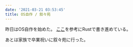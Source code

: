 ```yaml
---
date: '2021-03-21 03:53:45'
title: OS自作 / 叙々苑
---
```


昨日はOS自作を始めた。
[ここ](https://os.phil-opp.com/)を参考にRustで書き進めている。

あとは家族で卒業祝いに叙々苑に行った。